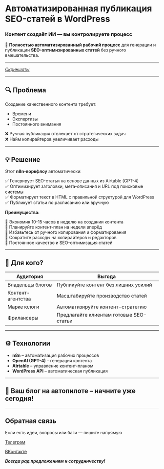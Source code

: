 # Автоматизированная публикация SEO-статей в WordPress  
### Контент создаёт ИИ — вы контролируете процесс  

🚀 **Полностью автоматизированный рабочий процесс** для генерации и публикации **SEO-оптимизированных статей** без ручного вмешательства.  

---

[_Скриншоты_](img/readme.md)

---

## 🔍 Проблема  
Создание качественного контента требует:
- Времени  
- Экспертизы  
- Постоянного внимания  

❌ Ручная публикация отвлекает от стратегических задач  
❌ Найм копирайтеров увеличивает расходы  

---

## 💡 Решение  
Этот **n8n-воркфлоу** автоматически:  

✅ Генерирует SEO-статьи на основе данных из Airtable (GPT-4)  
✅ Оптимизирует заголовки, мета-описания и URL под поисковые системы  
✅ Форматирует текст в HTML с правильной структурой для WordPress  
✅ Публикует статьи по расписанию или вручную  

**Преимущества:**  

🔹 Экономия 10-15 часов в неделю на создании контента  
🔹 Планируйте контент-план на недели вперёд  
🔹 Избавьтесь от ручного копирования и форматирования  
🔹 Сократите расходы на копирайтеров и редакторов    
🔹 Постоянное качество и SEO-оптимизация статей  

---

## 👥 Для кого?  

| Аудитория | Выгода |
|-----------|--------|
| Владельцы блогов | Публикуйте контент без лишних усилий |
| Контент-агентства | Масштабируйте производство статей |
| Маркетологи | Автоматизируйте контент-стратегию |
| Фрилансеры | Предлагайте клиентам готовые SEO-статьи |

---

## ⚙️ Технологии  

- **n8n** – автоматизация рабочих процессов  
- **OpenAI (GPT-4)** – генерация контента  
- **Airtable** – управление контент-планом  
- **WordPress API** – автоматическая публикация  

---

## 📌 Ваш блог на автопилоте – начните уже сегодня!  

---

## Обратная связь
Если есть идеи, вопросы или баги — пишите напрямую 

[Телеграм](https://t.me/VM_AI)

[ВКонтакте](https://vk.com/vl_menshikov)

*__Всегда рад предложениям и сотрудничеству!__*
